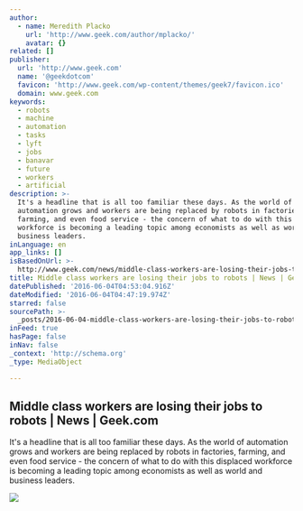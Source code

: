 ```yaml
---
author:
  - name: Meredith Placko
    url: 'http://www.geek.com/author/mplacko/'
    avatar: {}
related: []
publisher:
  url: 'http://www.geek.com'
  name: '@geekdotcom'
  favicon: 'http://www.geek.com/wp-content/themes/geek7/favicon.ico'
  domain: www.geek.com
keywords:
  - robots
  - machine
  - automation
  - tasks
  - lyft
  - jobs
  - banavar
  - future
  - workers
  - artificial
description: >-
  It's a headline that is all too familiar these days. As the world of
  automation grows and workers are being replaced by robots in factories,
  farming, and even food service - the concern of what to do with this displaced
  workforce is becoming a leading topic among economists as well as world and
  business leaders.
inLanguage: en
app_links: []
isBasedOnUrl: >-
  http://www.geek.com/news/middle-class-workers-are-losing-their-jobs-to-robots-1654097/
title: Middle class workers are losing their jobs to robots | News | Geek.com
datePublished: '2016-06-04T04:53:04.916Z'
dateModified: '2016-06-04T04:47:19.974Z'
starred: false
sourcePath: >-
  _posts/2016-06-04-middle-class-workers-are-losing-their-jobs-to-robots-or-news.md
inFeed: true
hasPage: false
inNav: false
_context: 'http://schema.org'
_type: MediaObject

---
```

<article style=""><h1>Middle class workers are losing their jobs to robots | News | Geek.com</h1><p>It's a headline that is all too familiar these days. As the world of automation grows and workers are being replaced by robots in factories, farming, and even food service - the concern of what to do with this displaced workforce is becoming a leading topic among economists as well as world and business leaders.</p><img src="http://www.geek.com/wp-content/uploads/2016/05/human_robot_03.jpg" /></article>